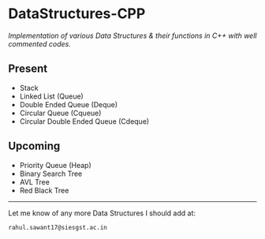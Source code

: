 # DataStructures-CPP
*Implementation of various Data Structures & their functions in C++ with well commented codes.*

## Present 

 - Stack
 - Linked List (Queue)
 - Double Ended Queue (Deque)
 - Circular Queue (Cqueue)
 - Circular Double Ended Queue (Cdeque)
 
## Upcoming 

 - Priority Queue (Heap)
 - Binary Search Tree
 - AVL Tree
 - Red Black Tree

---
Let me know of any more Data Structures I should add at:

    rahul.sawant17@siesgst.ac.in
